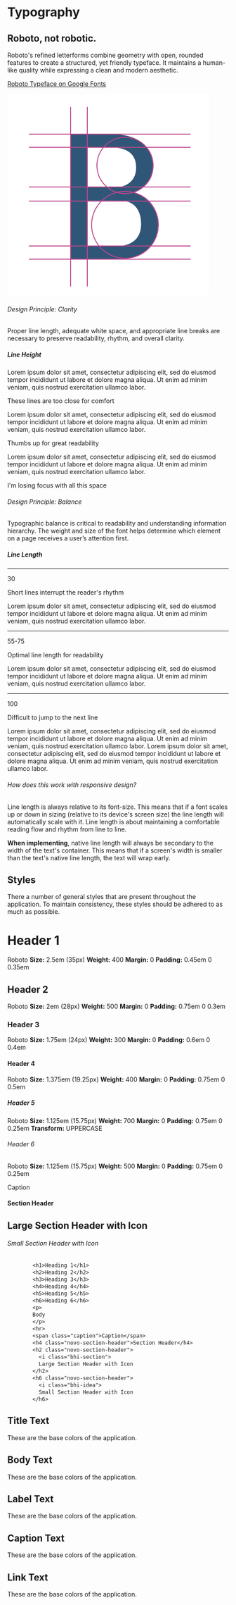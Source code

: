 # Typography

## Roboto, not robotic.

Roboto's refined letterforms combine geometry with open, rounded features to create a structured, yet friendly typeface. It maintains a human\-like quality while expressing a clean and modern aesthetic.

[Roboto Typeface on Google Fonts](https://www.google.com/fonts/specimen/Roboto)

![](assets/images/TypographyPageIcon.svg)

###### Design Principle: Clarity

Proper line length, adequate white space, and appropriate line breaks are necessary to preserve readability, rhythm, and overall clarity.

##### Line Height

Lorem ipsum dolor sit amet, consectetur adipiscing elit, sed do eiusmod tempor incididunt ut labore et dolore magna aliqua. Ut enim ad minim veniam, quis nostrud exercitation ullamco labor.

These lines are too close for comfort

Lorem ipsum dolor sit amet, consectetur adipiscing elit, sed do eiusmod tempor incididunt ut labore et dolore magna aliqua. Ut enim ad minim veniam, quis nostrud exercitation ullamco labor.

Thumbs up for great readability

Lorem ipsum dolor sit amet, consectetur adipiscing elit, sed do eiusmod tempor incididunt ut labore et dolore magna aliqua. Ut enim ad minim veniam, quis nostrud exercitation ullamco labor.

I'm losing focus with all this space

###### Design Principle: Balance

Typographic balance is critical to readability and understanding information hierarchy. The weight and size of the font helps determine which element on a page receives a user’s attention first.

##### Line Length

---

30

Short lines interrupt the reader's rhythm

Lorem ipsum dolor sit amet, consectetur adipiscing elit, sed do eiusmod tempor incididunt ut labore et dolore magna aliqua. Ut enim ad minim veniam, quis nostrud exercitation ullamco labor.

---

55\-75

Optimal line length for readability

Lorem ipsum dolor sit amet, consectetur adipiscing elit, sed do eiusmod tempor incididunt ut labore et dolore magna aliqua. Ut enim ad minim veniam, quis nostrud exercitation ullamco labor.

---

100

Difficult to jump to the next line

Lorem ipsum dolor sit amet, consectetur adipiscing elit, sed do eiusmod tempor incididunt ut labore et dolore magna aliqua. Ut enim ad minim veniam, quis nostrud exercitation ullamco labor. Lorem ipsum dolor sit amet, consectetur adipiscing elit, sed do eiusmod tempor incididunt ut labore et dolore magna aliqua. Ut enim ad minim veniam, quis nostrud exercitation ullamco labor.

###### How does this work with responsive design?

Line length is always relative to its font\-size. This means that if a font scales up or down in sizing (relative to its device's screen size) the line length will automatically scale with it. Line length is about maintaining a comfortable reading flow and rhythm from line to line.

**When implementing**, native line length will always be secondary to the width of the text's container. This means that if a screen's width is smaller than the text's native line length, the text will wrap early.

## Styles

There a number of general styles that are present throughout the application. To maintain consistency, these styles should be adhered to as much as possible.

# Header 1

Roboto **Size:** 2.5em (35px) **Weight:** 400 **Margin:** 0 **Padding:** 0.45em 0 0.35em

## Header 2

Roboto **Size:** 2em (28px) **Weight:** 500 **Margin:** 0 **Padding:** 0.75em 0 0.3em

### Header 3

Roboto **Size:** 1.75em (24px) **Weight:** 300 **Margin:** 0 **Padding:** 0.6em 0 0.4em

#### Header 4

Roboto **Size:** 1.375em (19.25px) **Weight:** 400 **Margin:** 0 **Padding:** 0.75em 0 0.5em

##### Header 5

Roboto **Size:** 1.125em (15.75px) **Weight:** 700 **Margin:** 0 **Padding:** 0.75em 0 0.25em **Transform:** UPPERCASE

###### Header 6

Roboto **Size:** 1.125em (15.75px) **Weight:** 500 **Margin:** 0 **Padding:** 0.75em 0 0.25em

Caption

#### Section Header

## Large Section Header with Icon

###### Small Section Header with Icon

            <h1>Heading 1</h1>
            <h2>Heading 2</h2>
            <h3>Heading 3</h3>
            <h4>Heading 4</h4>
            <h5>Heading 5</h5>
            <h6>Heading 6</h6>
            <p>
            Body
            </p>
            <hr>
            <span class="caption">Caption</span>
            <h4 class="novo-section-header">Section Header</h4>
            <h2 class="novo-section-header">
              <i class="bhi-section">
              Large Section Header with Icon
            </h2>
            <h6 class="novo-section-header">
              <i class="bhi-idea">
              Small Section Header with Icon
            </h6>

## Title Text

These are the base colors of the application.

<code-example example="title"></code-example>

## Body Text

These are the base colors of the application.

<code-example example="text"></code-example>

## Label Text

These are the base colors of the application.

<code-example example="label"></code-example>

## Caption Text

These are the base colors of the application.

<code-example example="caption"></code-example>

## Link Text

These are the base colors of the application.

<code-example example="link"></code-example>
